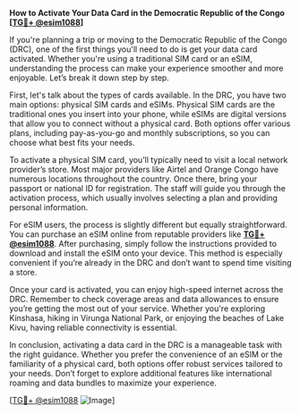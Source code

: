 **How to Activate Your Data Card in the Democratic Republic of the Congo [[TG💪+ @esim1088](https://t.me/s/esim1088)]**

If you're planning a trip or moving to the Democratic Republic of the Congo (DRC), one of the first things you'll need to do is get your data card activated. Whether you're using a traditional SIM card or an eSIM, understanding the process can make your experience smoother and more enjoyable. Let’s break it down step by step.

First, let's talk about the types of cards available. In the DRC, you have two main options: physical SIM cards and eSIMs. Physical SIM cards are the traditional ones you insert into your phone, while eSIMs are digital versions that allow you to connect without a physical card. Both options offer various plans, including pay-as-you-go and monthly subscriptions, so you can choose what best fits your needs.

To activate a physical SIM card, you’ll typically need to visit a local network provider’s store. Most major providers like Airtel and Orange Congo have numerous locations throughout the country. Once there, bring your passport or national ID for registration. The staff will guide you through the activation process, which usually involves selecting a plan and providing personal information.

For eSIM users, the process is slightly different but equally straightforward. You can purchase an eSIM online from reputable providers like **[TG💪+ @esim1088](https://t.me/s/esim1088)**. After purchasing, simply follow the instructions provided to download and install the eSIM onto your device. This method is especially convenient if you’re already in the DRC and don’t want to spend time visiting a store.

Once your card is activated, you can enjoy high-speed internet across the DRC. Remember to check coverage areas and data allowances to ensure you’re getting the most out of your service. Whether you're exploring Kinshasa, hiking in Virunga National Park, or enjoying the beaches of Lake Kivu, having reliable connectivity is essential.

In conclusion, activating a data card in the DRC is a manageable task with the right guidance. Whether you prefer the convenience of an eSIM or the familiarity of a physical card, both options offer robust services tailored to your needs. Don’t forget to explore additional features like international roaming and data bundles to maximize your experience.

[[TG💪+ @esim1088](https://t.me/s/esim1088) ![Image](https://i.postimg.cc/Y0z9fWf4/image.png)]